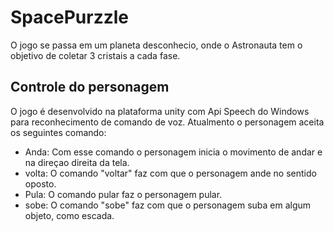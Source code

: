 # SpacePurzzle

O jogo se passa em um planeta desconhecio, onde o Astronauta tem o objetivo de coletar 3 cristais a cada fase.

## Controle do personagem

O jogo é desenvolvido na plataforma unity com Api Speech do Windows para reconhecimento de comando de voz. Atualmento o personagem aceita os seguintes comando:

- Anda: Com esse comando o personagem inicia o movimento de andar e na direçao direita da tela.
- volta: O comando "voltar" faz com que o personagem ande no sentido oposto.
- Pula: O comando pular faz o personagem pular.
- sobe: O comando "sobe" faz com que o personagem suba em algum objeto, como escada.
